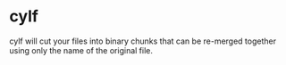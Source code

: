 # cylf

cylf will cut your files into binary chunks that can be re-merged together using only the name of the original file.

